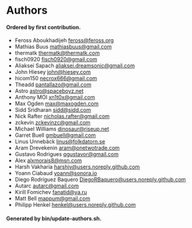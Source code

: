 # Authors

#### Ordered by first contribution.

- Feross Aboukhadijeh <feross@feross.org>
- Mathias Buus <mathiasbuus@gmail.com>
- thermatk <thermatk@thermatk.com>
- fisch0920 <fisch0920@gmail.com>
- Aliaksei Sapach <aliaksei.dreamsonic@gmail.com>
- John Hiesey <john@hiesey.com>
- hicom150 <necrox666@gmail.com>
- Theadd <pantallazo@gmail.com>
- Astro <astro@spaceboyz.net>
- Anthony MOI <xn1t0x@gmail.com>
- Max Ogden <max@maxogden.com>
- Sidd Sridharan <sidd@sidd.com>
- Nick Rafter <nicholas.rafter@gmail.com>
- zckevin <zckevinzc@gmail.com>
- Michael Williams <dinosaur@riseup.net>
- Garret Buell <gmbuell@gmail.com>
- Linus Unnebäck <linus@folkdatorn.se>
- Aram Drevekenin <aram@onetwotrade.com>
- Gustavo Rodrigues <qgustavor@gmail.com>
- Alex <alxmorais8@msn.com>
- Harsh Vakharia <harshjv@users.noreply.github.com>
- Yoann Ciabaud <yoann@sonora.io>
- Diego Rodríguez Baquero <DiegoRBaquero@users.noreply.github.com>
- Autarc <autarc@gmail.com>
- Kirill Fomichev <fanatid@ya.ru>
- Matt Bell <mappum@gmail.com>
- Philipp Henkel <henkel@users.noreply.github.com>

#### Generated by bin/update-authors.sh.
